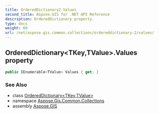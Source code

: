 ```yaml
---
title: OrderedDictionary2.Values
second_title: Aspose.GIS for .NET API Reference
description: OrderedDictionary property. 
type: docs
weight: 60
url: /net/aspose.gis.common.collections/ordereddictionary-2/values/
---
```

## OrderedDictionary&lt;TKey,TValue&gt;.Values property

```csharp
public IEnumerable<TValue> Values { get; }
```

### See Also

* class [OrderedDictionary&lt;TKey,TValue&gt;](../)
* namespace [Aspose.Gis.Common.Collections](../../ordereddictionary-2/)
* assembly [Aspose.GIS](../../../)


